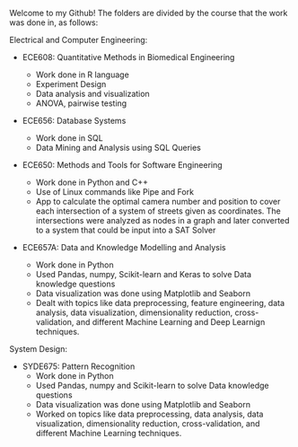 Welcome to my Github! The folders are divided by the course that the work was done in, as follows:

Electrical and Computer Engineering:
 - ECE608: Quantitative Methods in Biomedical Engineering
   - Work done in R language
   - Experiment Design
   - Data analysis and visualization
   - ANOVA, pairwise testing
   
 - ECE656: Database Systems
   - Work done in SQL
   - Data Mining and Analysis using SQL Queries
   
 - ECE650: Methods and Tools for Software Engineering
   - Work done in Python and C++
   - Use of Linux commands like Pipe and Fork
   - App to calculate the optimal camera number and position to cover each intersection of a system of streets given as coordinates. The intersections were analyzed as nodes in a graph and later converted to a system that could be input into a SAT Solver
   
 - ECE657A: Data and Knowledge Modelling and Analysis
   - Work done in Python
   - Used Pandas, numpy, Scikit-learn and Keras to solve Data knowledge questions
   - Data visualization was done using Matplotlib and Seaborn
   - Dealt with topics like data preprocessing, feature engineering, data analysis, data visualization, dimensionality reduction, cross-validation, and different Machine Learning and Deep Learnign techniques.
 
System Design:
 - SYDE675: Pattern Recognition
   - Work done in Python
   - Used Pandas, numpy and Scikit-learn to solve Data knowledge questions
   - Data visualization was done using Matplotlib and Seaborn
   - Worked on topics like data preprocessing, data analysis, data visualization, dimensionality reduction, cross-validation, and different Machine Learning techniques.
